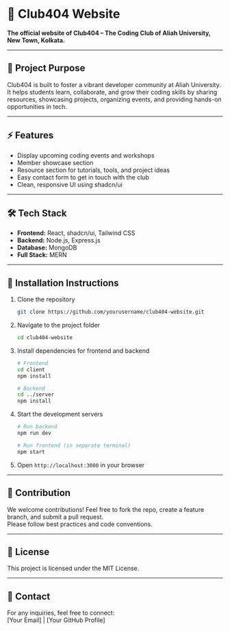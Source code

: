 
# 🚀 Club404 Website  
**The official website of Club404 – The Coding Club of Aliah University, New Town, Kolkata.**

---

## 🎯 Project Purpose  
Club404 is built to foster a vibrant developer community at Aliah University.  
It helps students learn, collaborate, and grow their coding skills by sharing resources, showcasing projects, organizing events, and providing hands-on opportunities in tech.

---

## ⚡ Features  
- Display upcoming coding events and workshops  
- Member showcase section  
- Resource section for tutorials, tools, and project ideas  
- Easy contact form to get in touch with the club  
- Clean, responsive UI using shadcn/ui  

---

## 🛠️ Tech Stack  
- **Frontend:** React, shadcn/ui, Tailwind CSS  
- **Backend:** Node.js, Express.js  
- **Database:** MongoDB  
- **Full Stack:** MERN  

---

## 🚀 Installation Instructions  

1. Clone the repository  
   ```bash
   git clone https://github.com/yourusername/club404-website.git
   ```

2. Navigate to the project folder  
   ```bash
   cd club404-website
   ```

3. Install dependencies for frontend and backend  
   ```bash
   # Frontend
   cd client
   npm install  

   # Backend
   cd ../server
   npm install
   ```

4. Start the development servers  
   ```bash
   # Run backend
   npm run dev  

   # Run frontend (in separate terminal)
   npm start
   ```

5. Open `http://localhost:3000` in your browser  

---

## 🤝 Contribution  
We welcome contributions! Feel free to fork the repo, create a feature branch, and submit a pull request.  
Please follow best practices and code conventions.

---

## 📄 License  
This project is licensed under the MIT License.  

---

## 📧 Contact  
For any inquiries, feel free to connect:  
[Your Email] | [Your GitHub Profile]  
